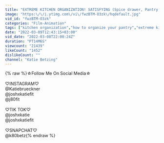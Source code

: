 ```yaml
---
title: "EXTREME KITCHEN ORGANIZATION! SATISFYING (Spice drawer, Pantry & more)"
image: "https:\/\/i.ytimg.com\/vi\/fwzBTM-O3zk\/hqdefault.jpg"
vid_id: "fwzBTM-O3zk"
categories: "Film-Animation"
tags: ["kitchen organization","how to organize your pantry","extreme kitchen organization"]
date: "2022-03-09T12:43:15+03:00"
vid_date: "2022-03-08T22:00:24Z"
duration: "PT14M6S"
viewcount: "21439"
likeCount: "1452"
dislikeCount: ""
channel: "Katie Betzing"
---
```

{% raw %}☆Follow Me On Social Media☆<br /><br />♡︎INSTAGRAM♡︎<br />@Katiebrueckner<br />@joshxkatiefit <br />@j80fit <br /><br />♡︎TIK TOK♡︎<br />@joshxkatie <br />@joshxkatiefit <br /><br />♡︎SNAPCHAT♡︎<br />@k80betz{% endraw %}

